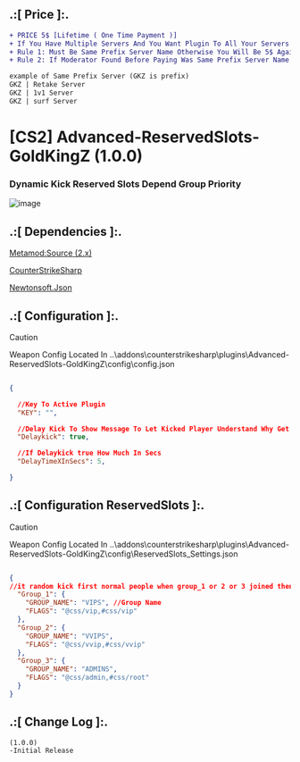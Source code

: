 
## .:[ Price ]:.
```diff
+ PRICE 5$ [Lifetime ( One Time Payment )] 
+ If You Have Multiple Servers And You Want Plugin To All Your Servers
+ Rule 1: Must Be Same Prefix Server Name Otherwise You Will Be 5$ Again
+ Rule 2: If Moderator Found Before Paying Was Same Prefix Server Name After Paying Changed Without Telling Them Or Using Tricky Way You Will Be Banned And Your Key Will Removed 

example of Same Prefix Server (GKZ is prefix)
GKZ | Retake Server 
GKZ | 1v1 Server 
GKZ | surf Server
```

# [CS2] Advanced-ReservedSlots-GoldKingZ (1.0.0)  

### Dynamic Kick Reserved Slots Depend Group Priority

![image](https://github.com/oqyh/cs2-Private-Plugins/assets/48490385/c7eea100-f571-40e9-880c-ef2414e055d6)


## .:[ Dependencies ]:.
[Metamod:Source (2.x)](https://www.sourcemm.net/downloads.php/?branch=master)

[CounterStrikeSharp](https://github.com/roflmuffin/CounterStrikeSharp/releases)

[Newtonsoft.Json](https://www.nuget.org/packages/Newtonsoft.Json)


## .:[ Configuration ]:.

> [!CAUTION]
> Weapon Config Located In ..\addons\counterstrikesharp\plugins\Advanced-ReservedSlots-GoldKingZ\config\config.json                                         

```json

{

  //Key To Active Plugin
  "KEY": "",

  //Delay Kick To Show Message To Let Kicked Player Understand Why Get Kicked
  "Delaykick": true,

  //If Delaykick true How Much In Secs
  "DelayTimeXInSecs": 5,

}

```


## .:[ Configuration ReservedSlots ]:.

> [!CAUTION]
> Weapon Config Located In ..\addons\counterstrikesharp\plugins\Advanced-ReservedSlots-GoldKingZ\config\ReservedSlots_Settings.json                                         
```json

{
//it random kick first normal people when group_1 or 2 or 3 joined then if no normal people in game it random kick Group_1 and so on...
  "Group_1": {
    "GROUP_NAME": "VIPS", //Group Name
    "FLAGS": "@css/vip,#css/vip"
  },
  "Group_2": {
    "GROUP_NAME": "VVIPS",
    "FLAGS": "@css/vvip,#css/vvip"
  },
  "Group_3": {
    "GROUP_NAME": "ADMINS",
    "FLAGS": "@css/admin,#css/root"
  }
}

```

## .:[ Change Log ]:.
```
(1.0.0)
-Initial Release
```
